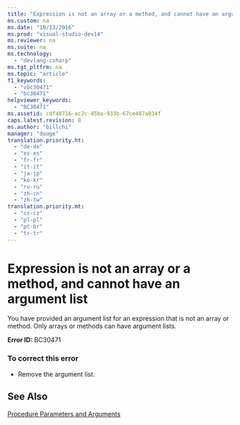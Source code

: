 ```yaml
---
title: "Expression is not an array or a method, and cannot have an argument list"
ms.custom: na
ms.date: "10/13/2016"
ms.prod: "visual-studio-dev14"
ms.reviewer: na
ms.suite: na
ms.technology: 
  - "devlang-csharp"
ms.tgt_pltfrm: na
ms.topic: "article"
f1_keywords: 
  - "vbc30471"
  - "bc30471"
helpviewer_keywords: 
  - "BC30471"
ms.assetid: cdf48716-ac2c-45ba-933b-67ce487a034f
caps.latest.revision: 8
ms.author: "billchi"
manager: "douge"
translation.priority.ht: 
  - "de-de"
  - "es-es"
  - "fr-fr"
  - "it-it"
  - "ja-jp"
  - "ko-kr"
  - "ru-ru"
  - "zh-cn"
  - "zh-tw"
translation.priority.mt: 
  - "cs-cz"
  - "pl-pl"
  - "pt-br"
  - "tr-tr"
---
```

# Expression is not an array or a method, and cannot have an argument list
You have provided an argument list for an expression that is not an array or method. Only arrays or methods can have argument lists.  
  
 **Error ID:** BC30471  
  
### To correct this error  
  
-   Remove the argument list.  
  
## See Also  
 [Procedure Parameters and Arguments](../Topic/Procedure%20Parameters%20and%20Arguments%20\(Visual%20Basic\).md)